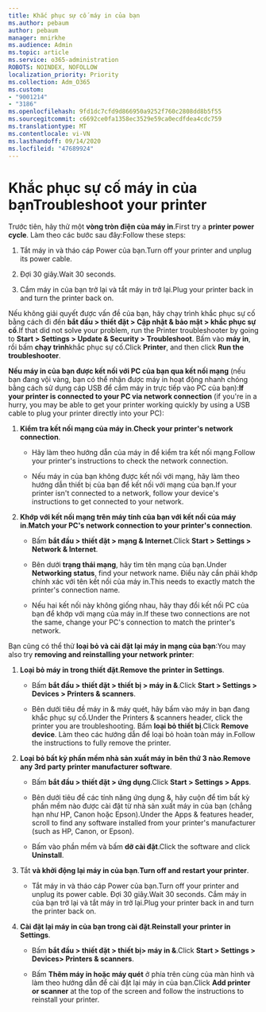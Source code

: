 ```yaml
---
title: Khắc phục sự cố máy in của bạn
ms.author: pebaum
author: pebaum
manager: mnirkhe
ms.audience: Admin
ms.topic: article
ms.service: o365-administration
ROBOTS: NOINDEX, NOFOLLOW
localization_priority: Priority
ms.collection: Adm_O365
ms.custom:
- "9001214"
- "3186"
ms.openlocfilehash: 9fd1dc7cfd9d866950a9252f760c2808dd8b5f55
ms.sourcegitcommit: c6692ce0fa1358ec3529e59ca0ecdfdea4cdc759
ms.translationtype: MT
ms.contentlocale: vi-VN
ms.lasthandoff: 09/14/2020
ms.locfileid: "47689924"
---
```

# <a name="troubleshoot-your-printer"></a><span data-ttu-id="3d425-102">Khắc phục sự cố máy in của bạn</span><span class="sxs-lookup"><span data-stu-id="3d425-102">Troubleshoot your printer</span></span>

<span data-ttu-id="3d425-103">Trước tiên, hãy thử một **vòng tròn điện của máy in**.</span><span class="sxs-lookup"><span data-stu-id="3d425-103">First try a **printer power cycle**.</span></span> <span data-ttu-id="3d425-104">Làm theo các bước sau đây:</span><span class="sxs-lookup"><span data-stu-id="3d425-104">Follow these steps:</span></span>

1. <span data-ttu-id="3d425-105">Tắt máy in và tháo cáp Power của bạn.</span><span class="sxs-lookup"><span data-stu-id="3d425-105">Turn off your printer and unplug its power cable.</span></span>

2. <span data-ttu-id="3d425-106">Đợi 30 giây.</span><span class="sxs-lookup"><span data-stu-id="3d425-106">Wait 30 seconds.</span></span>

3. <span data-ttu-id="3d425-107">Cắm máy in của bạn trở lại và tắt máy in trở lại.</span><span class="sxs-lookup"><span data-stu-id="3d425-107">Plug your printer back in and turn the printer back on.</span></span>

<span data-ttu-id="3d425-108">Nếu không giải quyết được vấn đề của bạn, hãy chạy trình khắc phục sự cố bằng cách đi đến **bắt đầu > thiết đặt > Cập nhật & bảo mật > khắc phục sự cố**.</span><span class="sxs-lookup"><span data-stu-id="3d425-108">If that did not solve your problem, run the Printer troubleshooter by going to **Start > Settings > Update & Security > Troubleshoot**.</span></span> <span data-ttu-id="3d425-109">Bấm vào **máy in**, rồi bấm **chạy trình**khắc phục sự cố.</span><span class="sxs-lookup"><span data-stu-id="3d425-109">Click **Printer**, and then click **Run the troubleshooter**.</span></span>

<span data-ttu-id="3d425-110">**Nếu máy in của bạn được kết nối với PC của bạn qua kết nối mạng** (nếu bạn đang vội vàng, bạn có thể nhận được máy in hoạt động nhanh chóng bằng cách sử dụng cáp USB để cắm máy in trực tiếp vào PC của bạn):</span><span class="sxs-lookup"><span data-stu-id="3d425-110">**If your printer is connected to your PC via network connection** (if you're in a hurry, you may be able to get your printer working quickly by using a USB cable to plug your printer directly into your PC):</span></span>

1. <span data-ttu-id="3d425-111">**Kiểm tra kết nối mạng của máy in**.</span><span class="sxs-lookup"><span data-stu-id="3d425-111">**Check your printer's network connection**.</span></span>
    
    - <span data-ttu-id="3d425-112">Hãy làm theo hướng dẫn của máy in để kiểm tra kết nối mạng.</span><span class="sxs-lookup"><span data-stu-id="3d425-112">Follow your printer's instructions to check the network connection.</span></span>

    - <span data-ttu-id="3d425-113">Nếu máy in của bạn không được kết nối với mạng, hãy làm theo hướng dẫn thiết bị của bạn để kết nối với mạng của bạn.</span><span class="sxs-lookup"><span data-stu-id="3d425-113">If your printer isn't connected to a network, follow your device's instructions to get connected to your network.</span></span>

2. <span data-ttu-id="3d425-114">**Khớp với kết nối mạng trên máy tính của bạn với kết nối của máy in**.</span><span class="sxs-lookup"><span data-stu-id="3d425-114">**Match your PC's network connection to your printer's connection**.</span></span>

    - <span data-ttu-id="3d425-115">Bấm **bắt đầu > thiết đặt > mạng & Internet**.</span><span class="sxs-lookup"><span data-stu-id="3d425-115">Click **Start > Settings > Network & Internet**.</span></span>

    - <span data-ttu-id="3d425-116">Bên dưới **trạng thái mạng**, hãy tìm tên mạng của bạn.</span><span class="sxs-lookup"><span data-stu-id="3d425-116">Under **Networking status**, find your network name.</span></span> <span data-ttu-id="3d425-117">Điều này cần phải khớp chính xác với tên kết nối của máy in.</span><span class="sxs-lookup"><span data-stu-id="3d425-117">This needs to exactly match the printer's connection name.</span></span>

    - <span data-ttu-id="3d425-118">Nếu hai kết nối này không giống nhau, hãy thay đổi kết nối PC của bạn để khớp với mạng của máy in.</span><span class="sxs-lookup"><span data-stu-id="3d425-118">If these two connections are not the same, change your PC's connection to match the printer's network.</span></span>

<span data-ttu-id="3d425-119">Bạn cũng có thể thử **loại bỏ và cài đặt lại máy in mạng của bạn**:</span><span class="sxs-lookup"><span data-stu-id="3d425-119">You may also try **removing and reinstalling your network printer**:</span></span>

1. <span data-ttu-id="3d425-120">**Loại bỏ máy in trong thiết đặt**.</span><span class="sxs-lookup"><span data-stu-id="3d425-120">**Remove the printer in Settings**.</span></span>

    - <span data-ttu-id="3d425-121">Bấm **bắt đầu > thiết đặt > thiết bị > máy in &**.</span><span class="sxs-lookup"><span data-stu-id="3d425-121">Click **Start > Settings > Devices > Printers & scanners**.</span></span>

    - <span data-ttu-id="3d425-122">Bên dưới tiêu đề máy in & máy quét, hãy bấm vào máy in bạn đang khắc phục sự cố.</span><span class="sxs-lookup"><span data-stu-id="3d425-122">Under the Printers & scanners header, click the printer you are troubleshooting.</span></span> <span data-ttu-id="3d425-123">Bấm **loại bỏ thiết bị**.</span><span class="sxs-lookup"><span data-stu-id="3d425-123">Click **Remove device**.</span></span> <span data-ttu-id="3d425-124">Làm theo các hướng dẫn để loại bỏ hoàn toàn máy in.</span><span class="sxs-lookup"><span data-stu-id="3d425-124">Follow the instructions to fully remove the printer.</span></span>

2. <span data-ttu-id="3d425-125">**Loại bỏ bất kỳ phần mềm nhà sản xuất máy in bên thứ 3 nào**.</span><span class="sxs-lookup"><span data-stu-id="3d425-125">**Remove any 3rd party printer manufacturer software**.</span></span>

    - <span data-ttu-id="3d425-126">Bấm **bắt đầu > thiết đặt > ứng dụng**.</span><span class="sxs-lookup"><span data-stu-id="3d425-126">Click **Start > Settings > Apps**.</span></span>

    - <span data-ttu-id="3d425-127">Bên dưới tiêu đề các tính năng ứng dụng &, hãy cuộn để tìm bất kỳ phần mềm nào được cài đặt từ nhà sản xuất máy in của bạn (chẳng hạn như HP, Canon hoặc Epson).</span><span class="sxs-lookup"><span data-stu-id="3d425-127">Under the Apps & features header, scroll to find any software installed from your printer's manufacturer (such as HP, Canon, or Epson).</span></span>

    - <span data-ttu-id="3d425-128">Bấm vào phần mềm và bấm **dỡ cài đặt**.</span><span class="sxs-lookup"><span data-stu-id="3d425-128">Click the software and click **Uninstall**.</span></span>

3. <span data-ttu-id="3d425-129">Tắt **và khởi động lại máy in của bạn**.</span><span class="sxs-lookup"><span data-stu-id="3d425-129">**Turn off and restart your printer**.</span></span>

    - <span data-ttu-id="3d425-130">Tắt máy in và tháo cáp Power của bạn.</span><span class="sxs-lookup"><span data-stu-id="3d425-130">Turn off your printer and unplug its power cable.</span></span> <span data-ttu-id="3d425-131">Đợi 30 giây.</span><span class="sxs-lookup"><span data-stu-id="3d425-131">Wait 30 seconds.</span></span> <span data-ttu-id="3d425-132">Cắm máy in của bạn trở lại và tắt máy in trở lại.</span><span class="sxs-lookup"><span data-stu-id="3d425-132">Plug your printer back in and turn the printer back on.</span></span>

4. <span data-ttu-id="3d425-133">**Cài đặt lại máy in của bạn trong cài đặt**.</span><span class="sxs-lookup"><span data-stu-id="3d425-133">**Reinstall your printer in Settings**.</span></span>

    - <span data-ttu-id="3d425-134">Bấm **bắt đầu > thiết đặt > thiết bị> máy in &**.</span><span class="sxs-lookup"><span data-stu-id="3d425-134">Click **Start > Settings > Devices> Printers & scanners**.</span></span>
 
    - <span data-ttu-id="3d425-135">Bấm **Thêm máy in hoặc máy quét** ở phía trên cùng của màn hình và làm theo hướng dẫn để cài đặt lại máy in của bạn.</span><span class="sxs-lookup"><span data-stu-id="3d425-135">Click **Add printer or scanner** at the top of the screen and follow the instructions to reinstall your printer.</span></span>
